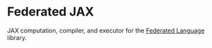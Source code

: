 # Federated JAX

JAX computation, compiler, and executor for the
[Federated Language](https://github.com/google-parfait/federated-language/)
library.
